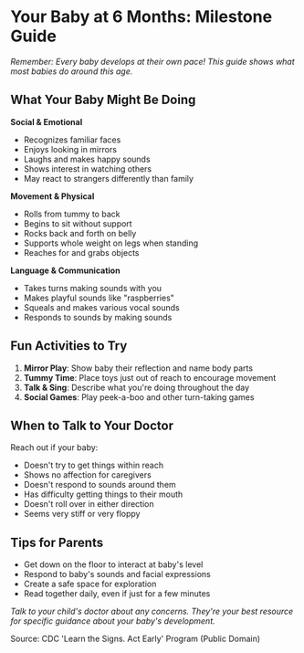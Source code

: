 # Your Baby at 6 Months: Milestone Guide

*Remember: Every baby develops at their own pace! This guide shows what most babies do around this age.*

## What Your Baby Might Be Doing

**Social & Emotional**
- Recognizes familiar faces
- Enjoys looking in mirrors
- Laughs and makes happy sounds
- Shows interest in watching others
- May react to strangers differently than family

**Movement & Physical**
- Rolls from tummy to back
- Begins to sit without support
- Rocks back and forth on belly
- Supports whole weight on legs when standing
- Reaches for and grabs objects

**Language & Communication**
- Takes turns making sounds with you
- Makes playful sounds like "raspberries"
- Squeals and makes various vocal sounds
- Responds to sounds by making sounds

## Fun Activities to Try

1. **Mirror Play**: Show baby their reflection and name body parts
2. **Tummy Time**: Place toys just out of reach to encourage movement
3. **Talk & Sing**: Describe what you're doing throughout the day
4. **Social Games**: Play peek-a-boo and other turn-taking games

## When to Talk to Your Doctor

Reach out if your baby:
- Doesn't try to get things within reach
- Shows no affection for caregivers
- Doesn't respond to sounds around them
- Has difficulty getting things to their mouth
- Doesn't roll over in either direction
- Seems very stiff or very floppy

## Tips for Parents
- Get down on the floor to interact at baby's level
- Respond to baby's sounds and facial expressions
- Create a safe space for exploration
- Read together daily, even if just for a few minutes

*Talk to your child's doctor about any concerns. They're your best resource for specific guidance about your baby's development.*

Source: CDC 'Learn the Signs. Act Early' Program (Public Domain)